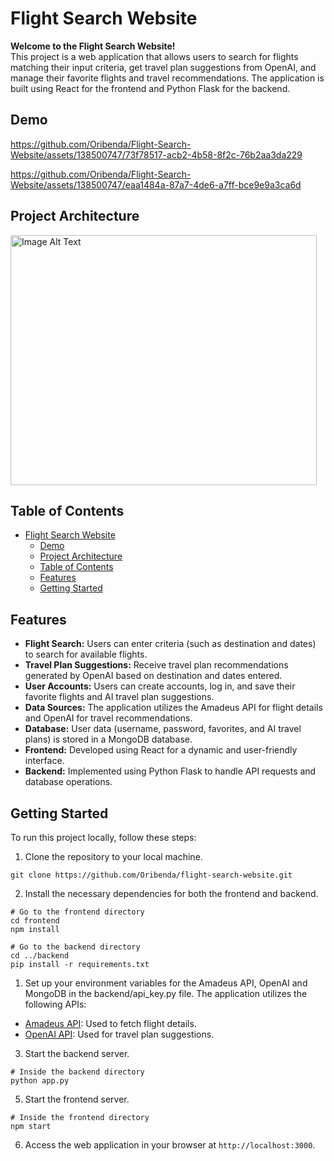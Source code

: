 # Flight Search Website

**Welcome to the Flight Search Website!** <br/>
This project is a web application that allows users to search for flights matching their input criteria, get travel plan suggestions from OpenAI, and manage their favorite flights and travel recommendations. The application is built using React for the frontend and Python Flask for the backend.



## Demo


https://github.com/Oribenda/Flight-Search-Website/assets/138500747/73f78517-acb2-4b58-8f2c-76b2aa3da229




https://github.com/Oribenda/Flight-Search-Website/assets/138500747/eaa1484a-87a7-4de6-a7ff-bce9e9a3ca6d

## Project Architecture

<img src="https://github.com/Oribenda/Flight-Search-Website/assets/138500747/dd960279-1546-400d-b53e-336589d8f382" alt="Image Alt Text" width="490" height="400">




## Table of Contents

- [Flight Search Website](#flight-search-website)
  - [Demo](#demo)
  - [Project Architecture](#project-architecture)
  - [Table of Contents](#table-of-contents)
  - [Features](#features)
  - [Getting Started](#getting-started)

## Features

- **Flight Search:** Users can enter criteria (such as destination and dates) to search for available flights.
- **Travel Plan Suggestions:** Receive travel plan recommendations generated by OpenAI based on destination and dates entered.
- **User Accounts:** Users can create accounts, log in, and save their favorite flights and AI travel plan suggestions.
- **Data Sources:** The application utilizes the Amadeus API for flight details and OpenAI for travel recommendations.
- **Database:** User data (username, password, favorites, and AI travel plans) is stored in a MongoDB database.
- **Frontend:** Developed using React for a dynamic and user-friendly interface.
- **Backend:** Implemented using Python Flask to handle API requests and database operations.


## Getting Started

To run this project locally, follow these steps:

1. Clone the repository to your local machine.

```
git clone https://github.com/Oribenda/flight-search-website.git
```

2. Install the necessary dependencies for both the frontend and backend.

```
# Go to the frontend directory
cd frontend
npm install

# Go to the backend directory
cd ../backend
pip install -r requirements.txt
```

1. Set up your environment variables for the Amadeus API, OpenAI and MongoDB in the backend/api_key.py file.
   The application utilizes the following APIs:

- [Amadeus API](https://developers.amadeus.com/self-service/category/flights/api-doc/flight-offers-search/api-reference): Used to fetch flight details.
- [OpenAI API](https://beta.openai.com/): Used for travel plan suggestions.

3. Start the backend server.

```
# Inside the backend directory
python app.py
```

5. Start the frontend server.

```
# Inside the frontend directory
npm start
```

6. Access the web application in your browser at `http://localhost:3000`.
